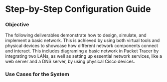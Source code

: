 # Step-by-Step Configuration Guide

### Objective 
The following deliverables demonstrate how to design, simulate, and implement a basic network. This is achieved by using both virtual tools and physical devices to showcase how different network components connect and interact. This includes diagraming a basic network in Packet Tracer by integrating two LANs, as well as setting up essential network services, like a web server and a DNS server, by using physical Cisco devices. 

### Use Cases for the System
